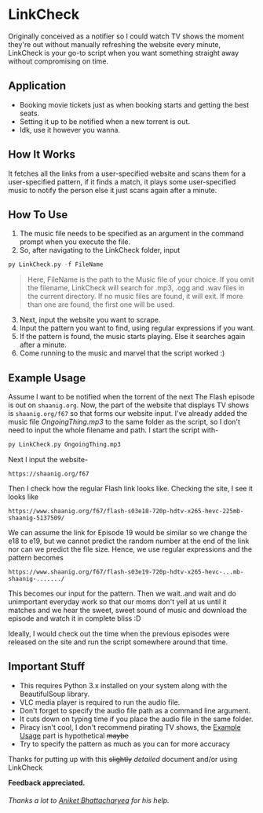 # LinkCheck
Originally conceived as a notifier so I could watch TV shows the moment they're out without manually refreshing the website every minute, LinkCheck is your go-to script when you want something straight away without compromising on time.
## Application
- Booking movie tickets just as when booking starts and getting the best seats.
- Setting it up to be notified when a new torrent is out.
- Idk, use it however you wanna.
## How It Works
It fetches all the links from a user-specified website and scans them for a user-specified pattern, if it finds a match, it plays some user-specified music to notify the person else it just scans again after a minute.
## How To Use
1. The music file needs to be specified as an argument in the command prompt when you execute the file.
2. So, after navigating to the LinkCheck folder, input 
``` python
py LinkCheck.py -f FileName
```
>Here, FileName is the path to the Music file of your choice.
If you omit the filename, LinkCheck will search for .mp3, .ogg and .wav files in the current directory. If no music files are found, it will exit. If more than one are found, the first one will be used. 
3. Next, input the website you want to scrape.
4. Input the pattern you want to find, using regular expressions if you want.
5. If the pattern is found, the music starts playing. Else it searches again after a minute.
6. Come running to the music and marvel that the script worked :)
## Example Usage
Assume I want to be notified when the torrent of the next The Flash episode is out on `shaanig.org`.
Now, the part of the website that displays TV shows is ```shaanig.org/f67``` so that forms our website input.
I've already added the music file *OngoingThing.mp3* to the same folder as the script, so I don't need to input the whole filename and path.
I start the script with-
``` python
py LinkCheck.py OngoingThing.mp3
```
Next I input the website-
```
https://shaanig.org/f67
```
Then I check how the regular Flash link looks like. Checking the site, I see it looks like
```
https://www.shaanig.org/f67/flash-s03e18-720p-hdtv-x265-hevc-225mb-shaanig-5137509/
```
We can assume the link for Episode 19 would be similar so we change the e18 to e19, but we cannot predict the random number at the end of the link nor can we predict the file size. Hence, we use regular expressions and the pattern becomes
```
https://www.shaanig.org/f67/flash-s03e19-720p-hdtv-x265-hevc-...mb-shaanig-......./
```
This becomes our input for the pattern.
Then we wait..and wait and do unimportant everyday work so that our moms don't yell at us until it matches and we hear the sweet, sweet sound of music and download the episode and watch it in complete bliss :D

Ideally, I would check out the time when the previous episodes were released on the site and run the script somewhere around that time.
## Important Stuff
- This requires Python 3.x installed on your system along with the BeautifulSoup library.
- VLC media player is required to run the audio file.
- Don't forget to specify the audio file path as a command line argument.
- It cuts down on typing time if you place the audio file in the same folder.
- Piracy isn't cool, I don't recommend pirating TV shows, the [Example Usage](https://github.com/TheClashster/LinkCheck/blob/master/README.md#example-usage) part is hypothetical ~~maybe~~
- Try to specify the pattern as much as you can for more accuracy

Thanks for putting up with this ~~slightly~~ *detailed* document and/or using LinkCheck

**Feedback appreciated.**
###### Thanks a lot to [Aniket Bhattacharyea](https://github.com/Herald-Of-Solace) for his help.
